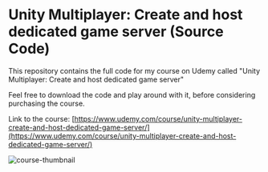 # Unity Multiplayer: Create and host dedicated game server (Source Code)

This repository contains the full code for my course on Udemy called "Unity Multiplayer: Create and host dedicated game server"

Feel free to download the code and play around with it, before considering purchasing the course.

Link to the course: [https://www.udemy.com/course/unity-multiplayer-create-and-host-dedicated-game-server/](https://www.udemy.com/course/unity-multiplayer-create-and-host-dedicated-game-server/)

![course-thumbnail](https://user-images.githubusercontent.com/4274934/215069867-da656b79-b357-43b2-9d55-8c73f763a36e.jpg)
